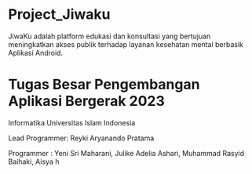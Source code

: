 # Project_Jiwaku
JiwaKu adalah platform edukasi dan konsultasi yang bertujuan meningkatkan akses publik terhadap layanan kesehatan mental berbasik Aplikasi Android.


# Tugas Besar Pengembangan Aplikasi Bergerak 2023

Informatika Universitas Islam Indonesia


Lead Programmer: Reyki Aryanando Pratama

Programmer : Yeni Sri Maharani, Julike Adelia Ashari, Muhammad Rasyid Baihaki, Aisya h
